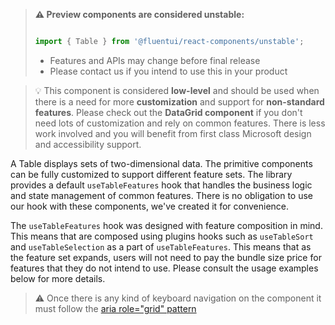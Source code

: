 <!-- Don't allow prettier to collapse code block into single line -->
<!-- prettier-ignore -->
> **⚠️ Preview components are considered unstable:**
>
> ```jsx
>
> import { Table } from '@fluentui/react-components/unstable';
>
> ```
>
> - Features and APIs may change before final release
> - Please contact us if you intend to use this in your product

> 💡 This component is considered **low-level** and should be used when there is a need for more **customization** and
> support for **non-standard features**. Please check out the **DataGrid component**
> if you don't need lots of customization and rely on common features. There is less work involved and you will benefit
> from first class Microsoft design and accessibility support.

A Table displays sets of two-dimensional data. The primitive components can be fully customized to support different
feature sets. The library provides a default `useTableFeatures` hook that handles the business logic and state management of common
features. There is no obligation to use our hook with these components, we've created it for convenience.

The `useTableFeatures` hook was designed with feature composition in mind. This means that are composed using
plugins hooks such as `useTableSort` and `useTableSelection` as a part of `useTableFeatures`. This means
that as the feature set expands, users will not need to pay the bundle size price for features that they do not intend
to use. Please consult the usage examples below for more details.

> ⚠️ Once there is any kind of keyboard navigation on the component it must follow the
> [aria role="grid" pattern](https://www.w3.org/WAI/ARIA/apg/example-index/grid/dataGrids)
